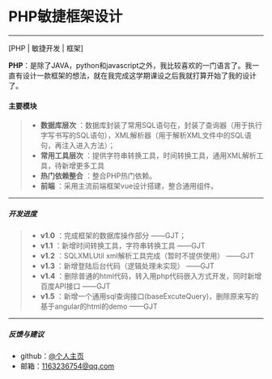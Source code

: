 # PHP敏捷框架设计

-------------------

[PHP | 敏捷开发 | 框架] 

**PHP**：是除了JAVA，python和javascript之外，我比较喜欢的一门语言了。我一直有设计一款框架的想法，就在我完成这学期课设之后我就打算开始了我的设计了。
####  主要模块
>- **数据库层次** ：数据库封装了常用SQL语句在，封装了查询器（用于执行字写书写的SQL语句），XML解析器（用于解析XML文件中的SQL语句，再注入进入方法）；
>- **常用工具层次** ：提供字符串转换工具，时间转换工具，通用XML解析工具，待新增更多工具
>- **热门依赖整合** ：整合PHP热门依赖。
>- **前端** ：采用主流前端框架vue设计搭建，整合通用组件。

-------------------

##### 开发进度
>- **v1.0** ：完成框架的数据库操作部分   ——GJT；
>- **v1.1** ：新增时间转换工具，字符串转换工具 ——GJT
>- **v1.2** ：SQLXMLUtil xml解析工具完成（暂时不提供使用） ——GJT
>- **v1.3** ：新增登陆后台代码（逻辑处理未实现） ——GJT
>- **v1.4** ：删除普通的html代码，转入用php代码嵌入方式开发，同时新增百度API接口 ——GJT
>- **v1.5** ：新增一个通用sql查询接口(baseExcuteQuery)，删除原来写的基于angular的html的demo ——GJT
-------------------

##### 反馈与建议
- github：[@个人主页](https://github.com/1163236754)
- 邮箱：<1163236754@qq.com>